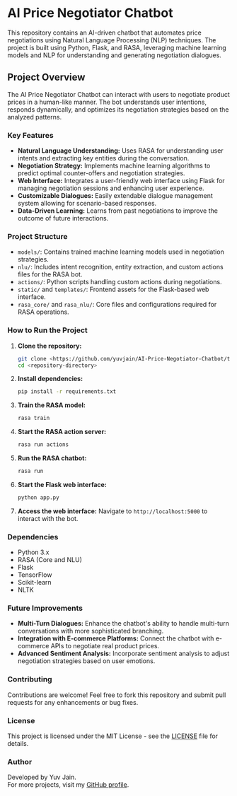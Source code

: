 # AI Price Negotiator Chatbot

This repository contains an AI-driven chatbot that automates price negotiations using Natural Language Processing (NLP) techniques. The project is built using Python, Flask, and RASA, leveraging machine learning models and NLP for understanding and generating negotiation dialogues.

## Project Overview

The AI Price Negotiator Chatbot can interact with users to negotiate product prices in a human-like manner. The bot understands user intentions, responds dynamically, and optimizes its negotiation strategies based on the analyzed patterns.

### Key Features

- **Natural Language Understanding:** Uses RASA for understanding user intents and extracting key entities during the conversation.
- **Negotiation Strategy:** Implements machine learning algorithms to predict optimal counter-offers and negotiation strategies.
- **Web Interface:** Integrates a user-friendly web interface using Flask for managing negotiation sessions and enhancing user experience.
- **Customizable Dialogues:** Easily extendable dialogue management system allowing for scenario-based responses.
- **Data-Driven Learning:** Learns from past negotiations to improve the outcome of future interactions.

### Project Structure

- `models/`: Contains trained machine learning models used in negotiation strategies.
- `nlu/`: Includes intent recognition, entity extraction, and custom actions files for the RASA bot.
- `actions/`: Python scripts handling custom actions during negotiations.
- `static/` and `templates/`: Frontend assets for the Flask-based web interface.
- `rasa_core/` and `rasa_nlu/`: Core files and configurations required for RASA operations.

### How to Run the Project

1. **Clone the repository:**
    ```bash
    git clone <https://github.com/yuvjain/AI-Price-Negotiator-Chatbot/tree/main/rasa_projects>
    cd <repository-directory>
    ```

2. **Install dependencies:**
    ```bash
    pip install -r requirements.txt
    ```

3. **Train the RASA model:**
    ```bash
    rasa train
    ```

4. **Start the RASA action server:**
    ```bash
    rasa run actions
    ```

5. **Run the RASA chatbot:**
    ```bash
    rasa run
    ```

6. **Start the Flask web interface:**
    ```bash
    python app.py
    ```

7. **Access the web interface:**
    Navigate to `http://localhost:5000` to interact with the bot.

### Dependencies

- Python 3.x
- RASA (Core and NLU)
- Flask
- TensorFlow
- Scikit-learn
- NLTK

### Future Improvements

- **Multi-Turn Dialogues:** Enhance the chatbot's ability to handle multi-turn conversations with more sophisticated branching.
- **Integration with E-commerce Platforms:** Connect the chatbot with e-commerce APIs to negotiate real product prices.
- **Advanced Sentiment Analysis:** Incorporate sentiment analysis to adjust negotiation strategies based on user emotions.

### Contributing

Contributions are welcome! Feel free to fork this repository and submit pull requests for any enhancements or bug fixes.

### License

This project is licensed under the MIT License - see the [LICENSE](LICENSE) file for details.

### Author

Developed by Yuv Jain.  
For more projects, visit my [GitHub profile](https://github.com/yuvjain).
